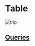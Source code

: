 # Table

![trip](https://user-images.githubusercontent.com/101666279/193801383-a288d47c-0e00-453d-a853-3642eb2864fb.png)

## [Queries](https://github.com/ZabiyakaDaniil/SQL/blob/main/Stepik.org/SQL%20simulator/Trip/trip.sql)

